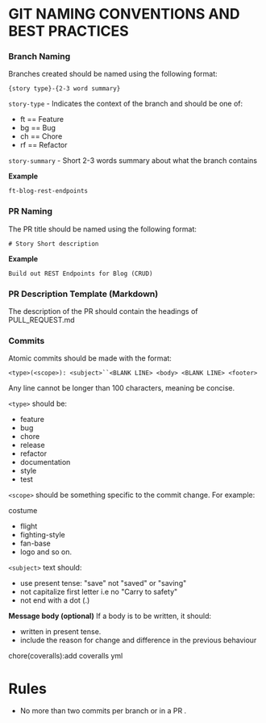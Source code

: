# GIT NAMING CONVENTIONS AND BEST PRACTICES 

### Branch Naming

Branches created should be named using the following format:

```
{story type}-{2-3 word summary}
```

`story-type` - Indicates the context of the branch and should be one of:

- ft == Feature
- bg == Bug
- ch == Chore
- rf == Refactor

`story-summary` - Short 2-3 words summary about what the branch contains

**Example**

```
ft-blog-rest-endpoints
```

### PR Naming

The PR title should be named using the following format:

```
# Story Short description
```

**Example**

```
Build out REST Endpoints for Blog (CRUD)
```

### PR Description Template (Markdown)

The description of the PR should contain the  headings of PULL_REQUEST.md


### Commits

Atomic commits should be made with the format:

```
<type>(<scope>): <subject>``<BLANK LINE> <body> <BLANK LINE> <footer>

```

Any line cannot be longer than 100 characters, meaning be concise.

```<type>``` should be:

 * feature
 * bug
 * chore
 * release
 * refactor
 * documentation
 * style
 * test

```<scope>``` should be something specific to the commit change. For example:

costume
 * flight
 * fighting-style
 * fan-base
 * logo and so on.

```<subject>``` text should:

 * use present tense: "save" not "saved" or "saving"
 * not capitalize first letter i.e no "Carry to safety"
 * not end with a dot (.)

**Message body (optional)** If a body is to be written, it should:

 * written in present tense.
 * include the reason for change and difference in the previous behaviour


chore(coveralls):add coveralls yml  

# Rules

* No more than two commits per branch or in a PR .


